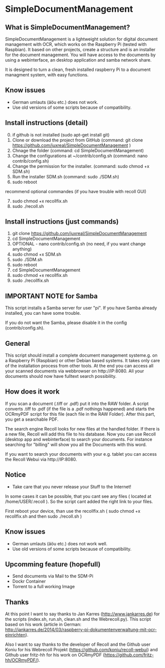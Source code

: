 # SimpleDocumentManagement

## What is SimpleDocumentManagement?

SimpleDocumentManagement is a lightweight solution for digital document management with OCR, which works on the Raspberry Pi (tested with Raspbian). It based on other projects, create a structure and is an installer for the document management. You will have access to the documents by using a webinterface, an desktop application and samba network share.

It is designed to turn a clean, fresh installed raspberry Pi to a document managment system, with easy functions. 

## Know issues

- German umlauts (äöu etc.) does not work.
- Use old versions of some scripts because of compatibility.

## Install instructions (detail)

0. if github is not installed (sudo apt-get install git)
1. Clone or download the project from GitHub (command: git clone https://github.com/juxreal/SimpleDocumentManagement )
2. Chnage the folder (command:  cd SimpleDocumentManagement)
3. Change the configurations at ~/contrib/config.sh (command: nano contrib/config.sh)
4. Change the permission for the installer. (command: sudo chmod +x SDM.sh)
5. Run the installer SDM.sh (command: sudo ./SDM.sh)
6. sudo reboot

recommend optional commandes (if you have trouble with recoll GUI)

7. sudo chmod +x recollfix.sh 
8. sudo ./recoll.sh
 

## Install instructions (just commands)
1. git clone https://github.com/juxreal/SimpleDocumentManagement
2. cd SimpleDocumentManagement
3. OPTIONAL - nano contrib/config.sh (no need, if you want change anything)
4. sudo chmod +x SDM.sh
5. sudo ./SDM.sh
6. sudo reboot
7. cd SimpleDocumentManagement
8. sudo chmod +x recollfix.sh
9. sudo ./recollfix.sh

## IMPORTANT NOTE for Samba

This script installs a Samba server for user "pi". If you have Samba already installed, you can have some trouble.

If you do not want the Samba, please disable it in the config (contrib/config.sh).

## General

This script should install a complete document management systeme.g. on a Raspberry Pi (Raspbian) or other Debian based systems. It takes only care of the installation process from other tools. At the end you can access all your scanned documents via webbrowser on http://IP:8080. All your documents should now have fulltext search possibility.

## How does it work

If you scan a document (.tiff or .pdf) put it into the RAW folder. A script converts .tiff to .pdf (if the file is a .pdf nothings happened) and starts the OCRmyPDF script for this file (each file in the RAW Folder). After this part, you get a searchable PDF.

The search engine Recoll looks for new files at the handled folder. If there is a new file, Recoll will add this file to his database. Now you can use Recoll (desktop app and webinterface) to search your documents. For instance searching for "billing" will show you all the Documents with this word.

If you want to search your documents with your e.g. tablet you can access the Recoll Webui via http://IP:8080.

## Notice

- Take care that you never release your Stuff to the Internet!

In some cases it can be possible, that you cant see any files ( located at /home/USER/.recoll ). So the script cant added the right link to your files. 

First reboot your device, than use the recollfix.sh  ( sudo chmod +x recollfix.sh  and then sudo ./recoll.sh )

## Know issues

- German umlauts (äöu etc.) does not work well.
- Use old versions of some scripts because of compatibility.

## Upcomming feature (hopefull)
- Send documents via Mail to the SDM-Pi
- Dockr Container
- Torrent to a full working Image


## Thanks

At this point I want to say thanks to Jan Karres (http://www.jankarres.de) for the scripts (index.sh, run.sh, clean.sh and the Webrecoll.py). This script based on his work (article in German: http://jankarres.de/2014/03/raspberry-pi-dokumentenverwaltung-mit-ocr-einrichten).

Also I want to say thanks to the developer of Recoll and the Github user Koniu for his Webrecoll Projekt (https://github.com/koniu/recoll-webui) and Github user fritz-hh for his work on OCRmyPDF (https://github.com/fritz-hh/OCRmyPDF/).
